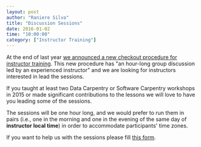 ```yaml
---
layout: post
author: "Raniere Silva"
title: "Discussion Sessions"
date: 2016-01-02
time: "10:00:00"
category: ["Instructor Training"]
---
```

At the end of last year
[we announced a new checkout procedure for instructor training]({{site.baseurl}}/blog/2015/12/instructor-training-checkout-procedure.html).
This new procedure has "an hour-long group discussion led by an experienced instructor"
and we are looking for instructors interested in lead the sessions.

<!--more-->

If you taught at least two Data Carpentry or Software Carpentry workshops in 2015
or made significant contributions to the lessons
we will love to have you leading some of the sessions.

The sessions will be one hour long, and we would prefer to run them in pairs
(i.e., one in the morning and one in the evening of the same day of **instructor local time**)
in order to accommodate participants' time zones.

If you want to help us with the sessions please fill
[this form](https://docs.google.com/forms/d/1F2POnxM6HG-cvCnf2jmXS4w3dv2_fczMPUeaTwNuEeI/edit#).
